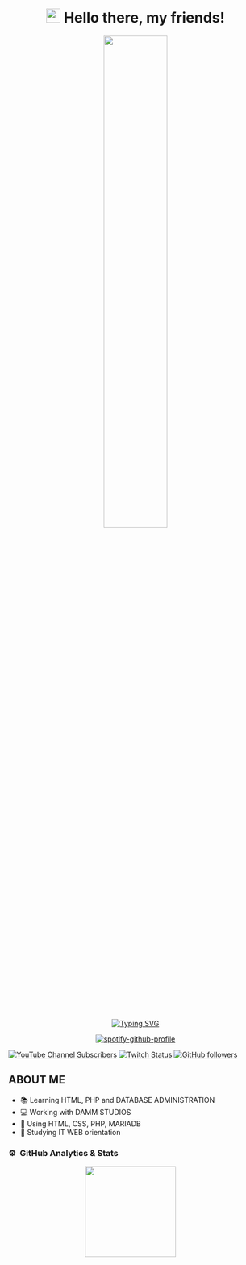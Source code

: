 <h1 align="center">
<img src="https://media.giphy.com/media/hvRJCLFzcasrR4ia7z/giphy.gif" width="28">
Hello there, my friends!  
</h1> 

<p align="center">
<img width="50%" src="https://media.tenor.com/VrzXhtoSwcsAAAAd/hacker-typing.gif"><br>
<a href="https://git.io/typing-svg"><img src="https://readme-typing-svg.herokuapp.com?font=Fira+Code&pause=1000&color=F70000&width=435&lines=HTML;CSS;PHP;MARIA+DB;DAMM+FILE" alt="Typing SVG" /></a>
<p align="center">
  <a href="https://spotify-github-profile.vercel.app/api/view?uid=electrizzrap&redirect=true">
    <img src="https://spotify-github-profile.vercel.app/api/view?uid=electrizzrap&cover_image=true&theme=natemoo-re&show_offline=false&background_color=121212&interchange=true&bar_color=53b14f&bar_color_cover=false" alt="spotify-github-profile">
  </a>
</p>

[![YouTube Channel Subscribers](https://img.shields.io/youtube/channel/subscribers/UClv7ZNt-NyGVDYu3hLRzEqQ?style=social)](https://www.youtube.com/channel/UClv7ZNt-NyGVDYu3hLRzEqQ)
[![Twitch Status](https://img.shields.io/twitch/status/original_bytex?style=social)](https://www.twitch.tv/original_bytex)
[![GitHub followers](https://img.shields.io/github/followers/MEBYTEX?style=social)](https://github.com/MEBYTEX)

## ABOUT ME

- 📚 Learning HTML, PHP and DATABASE ADMINISTRATION
- 💻 Working with DAMM STUDIOS
- 📘 Using HTML, CSS, PHP, MARIADB
- 📗 Studying IT WEB orientation

### ⚙️ &nbsp;GitHub Analytics & Stats

<div style="display: flex; justify-content: center; align-items: center;">
  <div style="margin-right: 20px;">
    <a href="https://github.com/MEBYTEX">
      <img height="180em" src="https://github-stats-alpha.vercel.app/api?username=MEBYTEX&cc=000&tc=fff&ic=fff&bc=000"/>
    </a>
  </div>
  






